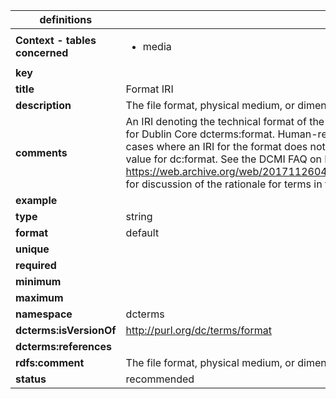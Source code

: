 

| definitions | context 1 |
|-|-|
| **Context - tables concerned** | <ul><li>media</li></ul> |
| **key** |  |
| **title** | Format IRI |
| **description** | The file format, physical medium, or dimensions of the resource, denoted by an IRI. |
| **comments** | An IRI denoting the technical format of the resource (file format or physical medium). The IRI SHOULD be from the Audiovisual Core Controlled Vocabulary for Dublin Core dcterms:format. Human-readable information about the Controlled Vocabulary for dcterms:format is at http://rs.tdwg.org/ac/doc/format/. In cases where an IRI for the format does not exist in the controlled vocabulary, a provider can omit this property and provide a media type or file extension value for dc:format. See the DCMI FAQ on DC and DCTERMS Namespaces, https://web.archive.org/web/20171126043657/https://github.com/dcmi/repository/blob/master/mediawiki_wiki/FAQ/DC_and_DCTERMS_Namespaces.md, for discussion of the rationale for terms in two namespaces. Labels have no effect on information discovery and are only suggestions. |
| **example** |  |
| **type** | string |
| **format** | default |
| **unique** |  |
| **required** |  |
| **minimum** |  |
| **maximum** |  |
| **namespace** | dcterms |
| **dcterms:isVersionOf** | http://purl.org/dc/terms/format |
| **dcterms:references** |  |
| **rdfs:comment** | The file format, physical medium, or dimensions of the resource. |
| **status** | recommended |
